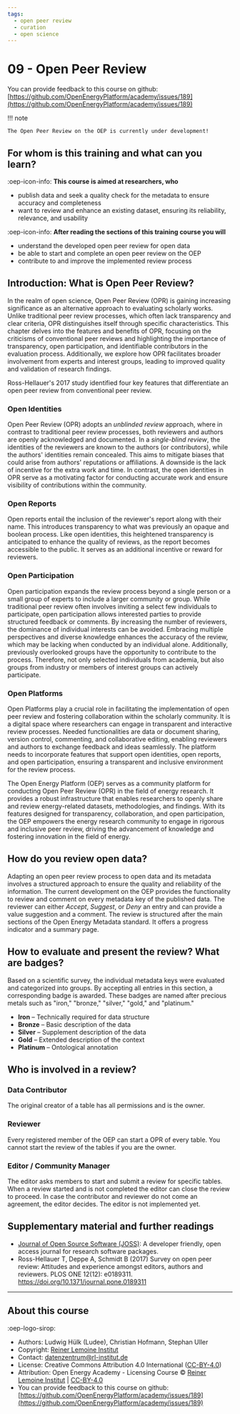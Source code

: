 ```yaml
---
tags:
  - open peer review
  - curation
  - open science
---
```


# 09 - Open Peer Review

You can provide feedback to this course on github: [https://github.com/OpenEnergyPlatform/academy/issues/189](https://github.com/OpenEnergyPlatform/academy/issues/189)

!!! note

    The Open Peer Review on the OEP is currently under development!

## For whom is this training and what can you learn?

:oep-icon-info: **This course is aimed at researchers, who**

- publish data and seek a quality check for the metadata to ensure accuracy and completeness
- want to review and enhance an existing dataset, ensuring its reliability, relevance, and usability

:oep-icon-info: **After reading the sections of this training course you will**

- understand the developed open peer review for open data
- be able to start and complete an open peer review on the OEP
- contribute to and improve the implemented review process

## Introduction: What is Open Peer Review?

In the realm of open science, Open Peer Review (OPR) is gaining increasing
significance as an alternative approach to evaluating scholarly works.
Unlike traditional peer review processes, which often lack transparency
and clear criteria, OPR distinguishes itself through specific characteristics.
This chapter delves into the features and benefits of OPR, focusing on the
criticisms of conventional peer reviews and highlighting the importance of
transparency, open participation, and identifiable contributors in the
evaluation process.
Additionally, we explore how OPR facilitates broader involvement from experts
and interest groups, leading to improved quality and validation of research findings.

Ross-Hellauer's 2017 study identified four key features that differentiate
an open peer review from conventional peer review.

### Open Identities

Open Peer Review (OPR) adopts an _unblinded review_ approach, where in contrast
to traditional peer review processes, both reviewers and authors
are openly acknowledged and documented.
In a _single-blind review_, the identities of the reviewers are known to the
authors (or contributors), while the authors' identities remain concealed.
This aims to mitigate biases that could arise from authors' reputations or
affiliations.
A downside is the lack of incentive for the extra work and time.
In contrast, the open identities in OPR serve as a motivating factor for
conducting accurate work and ensure visibility of contributions within the community.

### Open Reports

Open reports entail the inclusion of the reviewer's report along with their name.
This introduces transparency to what was previously an opaque and boolean process.
Like open identities, this heightened transparency is anticipated to enhance
the quality of reviews, as the report becomes accessible to the public.
It serves as an additional incentive or reward for reviewers.

### Open Participation

Open participation expands the review process beyond a single person or a small
group of experts to include a larger community or group.
While traditional peer review often involves inviting a select few individuals
to participate, open participation allows interested parties to provide
structured feedback or comments.
By increasing the number of reviewers, the dominance of individual interests
can be avoided.
Embracing multiple perspectives and diverse knowledge enhances the accuracy
of the review, which may be lacking when conducted by an individual alone.
Additionally, previously overlooked groups have the opportunity to contribute
to the process.
Therefore, not only selected individuals from academia, but also groups
from industry or members of interest groups can actively participate.

### Open Platforms

Open Platforms play a crucial role in facilitating the implementation of
open peer review and fostering collaboration within the scholarly community.
It is a digital space where researchers can engage in transparent and
interactive review processes.
Needed functionalities are data or document sharing, version control,
commenting, and collaborative editing, enabling reviewers and authors to
exchange feedback and ideas seamlessly.
The platform needs to incorporate features that support
open identities, open reports, and open participation, ensuring a transparent
and inclusive environment for the review process.

The Open Energy Platform (OEP) serves as a community platform for conducting
Open Peer Review (OPR) in the field of energy research.
It provides a robust infrastructure that enables researchers to openly
share and review energy-related datasets, methodologies, and findings.
With its features designed for transparency, collaboration,
and open participation, the OEP empowers the energy research community
to engage in rigorous and inclusive peer review, driving the advancement
of knowledge and fostering innovation in the field of energy.

## How do you review open data?

Adapting an open peer review process to open data and its metadata
involves a structured approach to ensure the quality and reliability
of the information.
The current development on the OEP provides the functionality to review
and comment on every metadata key of the published data.
The reviewer can either _Accept_, _Suggest_, or _Deny_ an entry and can
provide a value suggestion and a comment.
The review is structured after the main sections of the Open Energy Metadata
standard.
It offers a progress indicator and a summary page.

## How to evaluate and present the review? What are badges?

Based on a scientific survey, the individual metadata keys were evaluated and
categorized into groups. By accepting all entries in this section,
a corresponding badge is awarded. These badges are named after precious metals
such as "iron," "bronze," "silver," "gold," and "platinum."

- **Iron** – Technically required for data structure
- **Bronze** – Basic description of the data
- **Silver** – Supplement description of the data
- **Gold** – Extended description of the context
- **Platinum** – Ontological annotation

## Who is involved in a review?

### Data Contributor

The original creator of a table has all permissions and is the owner.

### Reviewer

Every registered member of the OEP can start a OPR of every table.
You cannot start the review of the tables if you are the owner.

### Editor / Community Manager

The editor asks members to start and submit a review for specific tables.
When a review started and is not completed the editor can close the review to proceed.
In case the contributor and reviewer do not come an agreement, the editor decides.
The editor is not implemented yet.

## Supplementary material and further readings

- [Journal of Open Source Software (JOSS)](https://joss.theoj.org/): A developer friendly, open access journal for research software packages.
- Ross-Hellauer T, Deppe A, Schmidt B (2017) Survey on open peer review: Attitudes and experience amongst editors, authors and reviewers. PLOS ONE 12(12): e0189311. https://doi.org/10.1371/journal.pone.0189311

---

## About this course

:oep-logo-sirop:

- Authors: Ludwig Hülk (Ludee), Christian Hofmann, Stephan Uller
- Copyright: [Reiner Lemoine Institut](https://reiner-lemoine-institut.de/)
- Contact: datenzentrum@rl-institut.de
- License: Creative Commons Attribution 4.0 International ([CC-BY-4.0](https://creativecommons.org/licenses/by/4.0/deed.en))
- Attribution: Open Energy Academy - Licensing Course © [Reiner Lemoine Institut](https://reiner-lemoine-institut.de/) | [CC-BY-4.0](https://creativecommons.org/licenses/by/4.0/deed.en)
- You can provide feedback to this course on github: [https://github.com/OpenEnergyPlatform/academy/issues/189](https://github.com/OpenEnergyPlatform/academy/issues/189)
